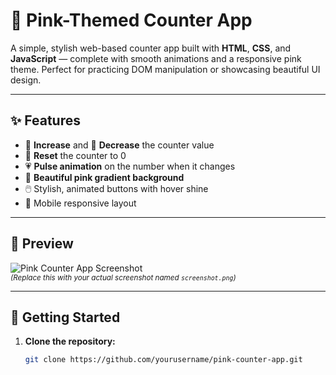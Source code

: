 # 💖 Pink-Themed Counter App

A simple, stylish web-based counter app built with **HTML**, **CSS**, and **JavaScript** — complete with smooth animations and a responsive pink theme. Perfect for practicing DOM manipulation or showcasing beautiful UI design.

---

## ✨ Features

- 🔼 **Increase** and 🔽 **Decrease** the counter value
- 🔁 **Reset** the counter to 0
- 💗 **Pulse animation** on the number when it changes
- 🎨 **Beautiful pink gradient background**
- 🖱️ Stylish, animated buttons with hover shine
- 📱 Mobile responsive layout

---

## 📸 Preview

![Pink Counter App Screenshot](screenshot.png)  
<sub>*(Replace this with your actual screenshot named `screenshot.png`)*</sub>

---

## 🚀 Getting Started

1. **Clone the repository:**
   ```bash
   git clone https://github.com/yourusername/pink-counter-app.git
